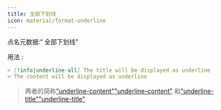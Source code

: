 ```yaml
---
title: 全部下划线
icon: material/format-underline
---
```


点名元数据:“ 全部下划线”

用法 :

```md
> [!info|underline-all] The title will be displayed as underline
> The content will be displayed as underline
```
> 两者的简称["underline-content"](../content-styling/page-12.md)["underline-content"](../content-styling/page-12.md)
> 和["underline-title"](../title-styling/page-22.md)["underline-title"](../title-styling/page-22.md)

